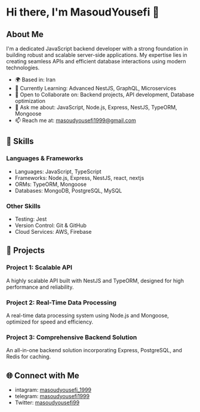 Hi there, I'm MasoudYousefi 👋
============================

About Me
--------

I'm a dedicated JavaScript backend developer with a strong foundation in building robust and scalable server-side applications. My expertise lies in creating seamless APIs and efficient database interactions using modern technologies.

-   🌍 Based in: Iran
-   🌱 Currently Learning: Advanced NestJS, GraphQL, Microservices
-   👯 Open to Collaborate on: Backend projects, API development, Database optimization
-   💬 Ask me about: JavaScript, Node.js, Express, NestJS, TypeORM, Mongoose
-   📫 Reach me at: masoudyousefi1999@gmail.com


🚀 Skills
---------

### Languages & Frameworks

-   Languages: JavaScript, TypeScript
-   Frameworks: Node.js, Express, NestJS, react, nextjs
-   ORMs: TypeORM, Mongoose
-   Databases: MongoDB, PostgreSQL, MySQL

### Other Skills

-   Testing: Jest
-   Version Control: Git & GitHub
-   Cloud Services: AWS, Firebase



💼 Projects
-----------

### Project 1: Scalable API

A highly scalable API built with NestJS and TypeORM, designed for high performance and reliability.

### Project 2: Real-Time Data Processing

A real-time data processing system using Node.js and Mongoose, optimized for speed and efficiency.

### Project 3: Comprehensive Backend Solution

An all-in-one backend solution incorporating Express, PostgreSQL, and Redis for caching.

🌐 Connect with Me
------------------

-   intagram: [masoudyousefi_1999](https://www.instagram.com/masoudyousefi_1999)
-   telegram: [masoudyousefi1999](https://www.t.me/masoudyousefi1999)
-   Twitter: [masoudyousefi99](https://x.com/MasoudYousefi99)
